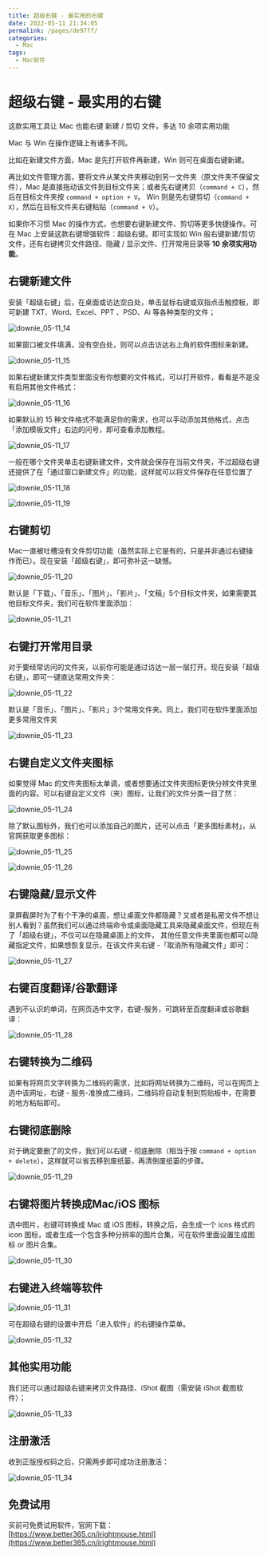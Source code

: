 ```yaml
---
title: 超级右键 - 最实用的右键
date: 2022-05-11 21:34:05
permalink: /pages/de97ff/
categories:
  - Mac
tags:
  - Mac软件
---
```


# 超级右键 - 最实用的右键

这款实用工具让 Mac 也能右键 新建 / 剪切 文件，多达 10 余项实用功能

Mac 与 Win 在操作逻辑上有诸多不同。

比如在新建文件方面，Mac 是先打开软件再新建，Win 则可在桌面右键新建。

再比如文件管理方面，要将文件从某文件夹移动到另一文件夹（原文件夹不保留文件），Mac 是直接拖动该文件到目标文件夹；或者先右键拷贝（`command + C`），然后在目标文件夹按 `command + option + V`。
Win 则是先右键剪切（`command + X`），然后在目标文件夹右键粘贴（`command + V`）。

如果你不习惯 Mac 的操作方式，也想要右键新建文件、剪切等更多快捷操作。可在 Mac 上安装这款右键增强软件：超级右键。即可实现如 Win 般右键新建/剪切文件，还有右键拷贝文件路径、隐藏 / 显示文件、打开常用目录等 **10 余项实用功能**。

## 右键新建文件

安装「超级右键」后，在桌面或访达空白处，单击鼠标右键或双指点击触控板，即可新建 TXT、Word、Excel、PPT 、PSD、Ai 等各种类型的文件；

![downie_05-11_14](https://cdn.staticaly.com/gh/oliver556/image-hosting@master/20220511/downie_05-11_14.z05pjec2f3k.webp)

如果窗口被文件填满，没有空白处，则可以点击访达右上角的软件图标来新建。

![downie_05-11_15](https://cdn.staticaly.com/gh/oliver556/image-hosting@master/20220511/downie_05-11_15.2dxd0en7n5xc.webp)

如果右键新建文件类型里面没有你想要的文件格式，可以打开软件，看看是不是没有启用其他文件格式：

![downie_05-11_16](https://cdn.staticaly.com/gh/oliver556/image-hosting@master/20220511/downie_05-11_16.25pvcqyuw9uo.webp)

如果默认的 15 种文件格式不能满足你的需求，也可以手动添加其他格式，点击「添加模板文件」右边的问号，即可查看添加教程。

![downie_05-11_17](https://cdn.staticaly.com/gh/oliver556/image-hosting@master/20220511/downie_05-11_17.1wkpeozejocg.webp)

一般在哪个文件夹单击右键新建文件，文件就会保存在当前文件夹，不过超级右键还提供了在「通过窗口新建文件」的功能，这样就可以将文件保存在任意位置了

![downie_05-11_18](https://cdn.staticaly.com/gh/oliver556/image-hosting@master/20220511/downie_05-11_18.6aa1i68xxrk0.webp)

![downie_05-11_19](https://cdn.staticaly.com/gh/oliver556/image-hosting@master/20220511/downie_05-11_19.3cucpd0yswo0.webp)

## 右键剪切

Mac一直被吐槽没有文件剪切功能（虽然实际上它是有的，只是并非通过右键操作而已）。现在安装「超级右键」，即可弥补这一缺憾。

![downie_05-11_20](https://cdn.staticaly.com/gh/oliver556/image-hosting@master/20220511/downie_05-11_20.aj3p2vsmnio.webp)

默认是「下载」、「音乐」、「图片」、「影片」、「文稿」5个目标文件夹，如果需要其他目标文件夹，我们可在软件里面添加：

![downie_05-11_21](https://cdn.staticaly.com/gh/oliver556/image-hosting@master/20220511/downie_05-11_21.113vl4mpl9qo.webp)

## 右键打开常用目录

对于要经常访问的文件夹，以前你可能是通过访达一层一层打开。现在安装「超级右键」，即可一键直达常用文件夹：

![downie_05-11_22](https://cdn.staticaly.com/gh/oliver556/image-hosting@master/20220511/downie_05-11_22.5hycjr0xyoc0.webp)

默认是「音乐」、「图片」、「影片」3个常用文件夹。同上，我们可在软件里面添加更多常用文件夹

![downie_05-11_23](https://cdn.staticaly.com/gh/oliver556/image-hosting@master/20220511/downie_05-11_23.6df9wxbctc40.webp)

## 右键自定义文件夹图标

如果觉得 Mac 的文件夹图标太单调，或者想要通过文件夹图标更快分辨文件夹里面的内容。可以右键自定义文件（夹）图标，让我们的文件分类一目了然：

![downie_05-11_24](https://cdn.staticaly.com/gh/oliver556/image-hosting@master/20220511/downie_05-11_24.5u72n75p1i00.webp)

除了默认图标外，我们也可以添加自己的图片，还可以点击「更多图标素材」，从官网获取更多图标：

![downie_05-11_25](https://cdn.staticaly.com/gh/oliver556/image-hosting@master/20220511/downie_05-11_25.59wo11lvxfo0.webp)

![downie_05-11_26](https://cdn.staticaly.com/gh/oliver556/image-hosting@master/20220511/downie_05-11_26.25a7qv1yafz4.webp)

## 右键隐藏/显示文件

录屏截屏时为了有个干净的桌面，想让桌面文件都隐藏？又或者是私密文件不想让别人看到？虽然我们可以通过终端命令或桌面隐藏工具来隐藏桌面文件，但现在有了「超级右键」，不仅可以在隐藏桌面上的文件，
其他任意文件夹里面也都可以隐藏指定文件，如果想恢复显示，在该文件夹右键 -「取消所有隐藏文件」即可：

![downie_05-11_27](https://cdn.staticaly.com/gh/oliver556/image-hosting@master/20220511/downie_05-11_27.1o3da3nd82kg.webp)

## 右键百度翻译/谷歌翻译

遇到不认识的单词，在网页选中文字，右键-服务，可跳转至百度翻译或谷歌翻译：

![downie_05-11_28](https://cdn.staticaly.com/gh/oliver556/image-hosting@master/20220511/downie_05-11_28.h4w5nq29u4w.webp)

## 右键转换为二维码

如果有将网页文字转换为二维码的需求，比如将网址转换为二维码，可以在网页上选中该网址，右键 - 服务-准换成二维码，二维码将自动复制到剪贴板中，在需要的地方粘贴即可。

## 右键彻底删除

对于确定要删了的文件，我们可以右键 - 彻底删除（相当于按 `command + option + delete`），这样就可以省去移到废纸篓，再清倒废纸篓的步骤。

![downie_05-11_29](https://cdn.staticaly.com/gh/oliver556/image-hosting@master/20220511/downie_05-11_29.5uk638q1le00.webp)

## 右键将图片转换成Mac/iOS 图标

选中图片，右键可转换成 Mac 或 iOS 图标，转换之后，会生成一个 icns 格式的 icon 图标，或者生成一个包含多种分辨率的图片合集，可在软件里面设置生成图标 or 图片合集。

![downie_05-11_30](https://cdn.staticaly.com/gh/oliver556/image-hosting@master/20220511/downie_05-11_30.2kjxtuzai0k0.webp)

## 右键进入终端等软件

![downie_05-11_31](https://cdn.staticaly.com/gh/oliver556/image-hosting@master/20220511/downie_05-11_31.51dk3hexzo40.webp)

可在超级右键的设置中开启「进入软件」的右键操作菜单。

![downie_05-11_32](https://cdn.staticaly.com/gh/oliver556/image-hosting@master/20220511/downie_05-11_32.4ow2isxe2tq0.webp)

## 其他实用功能

我们还可以通过超级右键来拷贝文件路径、iShot 截图（需安装 iShot 截图软件）；

![downie_05-11_33](https://cdn.staticaly.com/gh/oliver556/image-hosting@master/20220511/downie_05-11_33.69exdmaf0rg0.webp)

## 注册激活

收到正版授权码之后，只需两步即可成功注册激活：

![downie_05-11_34](https://cdn.staticaly.com/gh/oliver556/image-hosting@master/20220511/downie_05-11_34.1uvk5ad8cd9c.webp)

## 免费试用

买前可免费试用软件，官网下载：[https://www.better365.cn/irightmouse.html](https://www.better365.cn/irightmouse.html)
